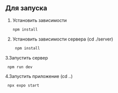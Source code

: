 ## Для запуска

1. Установить зависимости 

   ```bash
   npm install
   ```

2. Установить зависимости сервера (cd ./server)

   ```bash
    npm install
   ```
   
3.Запустить сервер 

   ```bash
    npm run dev
   ```

4.Запустить приложение (cd ..)

   ```bash
    npx expo start
   ```
